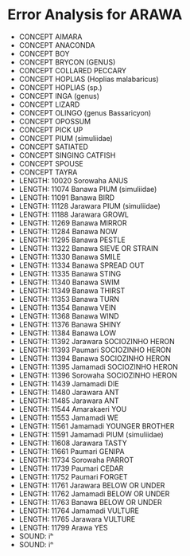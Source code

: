 # Error Analysis for ARAWA
* CONCEPT AIMARA
* CONCEPT ANACONDA
* CONCEPT BOY
* CONCEPT BRYCON (GENUS)
* CONCEPT COLLARED PECCARY
* CONCEPT HOPLIAS (Hoplias malabaricus)
* CONCEPT HOPLIAS (sp.)
* CONCEPT INGA (genus)
* CONCEPT LIZARD
* CONCEPT OLINGO (genus Bassaricyon)
* CONCEPT OPOSSUM
* CONCEPT PICK UP
* CONCEPT PIUM (simuliidae)
* CONCEPT SATIATED
* CONCEPT SINGING CATFISH
* CONCEPT SPOUSE
* CONCEPT TAYRA
* LENGTH: 10020 Sorowaha ANUS
* LENGTH: 11074 Banawa PIUM (simuliidae)
* LENGTH: 11091 Banawa BIRD
* LENGTH: 11128 Jarawara PIUM (simuliidae)
* LENGTH: 11188 Jarawara GROWL
* LENGTH: 11269 Banawa MIRROR
* LENGTH: 11284 Banawa NOW
* LENGTH: 11295 Banawa PESTLE
* LENGTH: 11322 Banawa SIEVE OR STRAIN
* LENGTH: 11330 Banawa SMILE
* LENGTH: 11334 Banawa SPREAD OUT
* LENGTH: 11335 Banawa STING
* LENGTH: 11340 Banawa SWIM
* LENGTH: 11349 Banawa THIRST
* LENGTH: 11353 Banawa TURN
* LENGTH: 11354 Banawa VEIN
* LENGTH: 11368 Banawa WIND
* LENGTH: 11376 Banawa SHINY
* LENGTH: 11384 Banawa LOW
* LENGTH: 11392 Jarawara SOCIOZINHO HERON
* LENGTH: 11393 Paumari SOCIOZINHO HERON
* LENGTH: 11394 Banawa SOCIOZINHO HERON
* LENGTH: 11395 Jamamadi SOCIOZINHO HERON
* LENGTH: 11396 Sorowaha SOCIOZINHO HERON
* LENGTH: 11439 Jamamadi DIE
* LENGTH: 11480 Jarawara ANT
* LENGTH: 11485 Jarawara ANT
* LENGTH: 11544 Amarakaeri YOU
* LENGTH: 11553 Jamamadi WE
* LENGTH: 11561 Jamamadi YOUNGER BROTHER
* LENGTH: 11591 Jamamadi PIUM (simuliidae)
* LENGTH: 11608 Jarawara TASTY
* LENGTH: 11661 Paumari GENIPA
* LENGTH: 11734 Sorowaha PARROT
* LENGTH: 11739 Paumari CEDAR
* LENGTH: 11752 Paumari FORGET
* LENGTH: 11761 Jarawara BELOW OR UNDER
* LENGTH: 11762 Jamamadi BELOW OR UNDER
* LENGTH: 11763 Banawa BELOW OR UNDER
* LENGTH: 11764 Jamamadi VULTURE
* LENGTH: 11765 Jarawara VULTURE
* LENGTH: 11799 Arawa YES
* SOUND: iʰ
* SOUND: iⁿ
